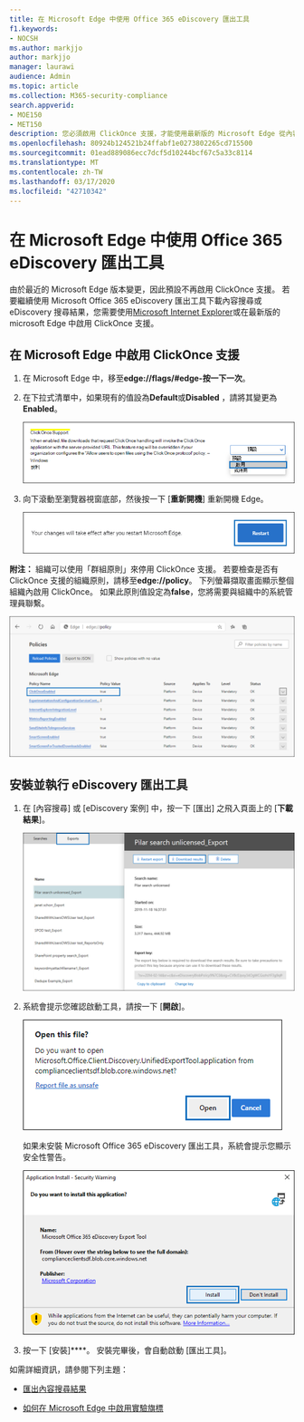```yaml
---
title: 在 Microsoft Edge 中使用 Office 365 eDiscovery 匯出工具
f1.keywords:
- NOCSH
ms.author: markjjo
author: markjjo
manager: laurawi
audience: Admin
ms.topic: article
ms.collection: M365-security-compliance
search.appverid:
- MOE150
- MET150
description: 您必須啟用 ClickOnce 支援，才能使用最新版的 Microsoft Edge 從內容搜尋和 eDiscovery 的安全性與合規性中心下載搜尋結果。
ms.openlocfilehash: 80924b124521b24ffabf1e0273802265cd715500
ms.sourcegitcommit: 01ead889086ecc7dcf5d10244bcf67c5a33c8114
ms.translationtype: MT
ms.contentlocale: zh-TW
ms.lasthandoff: 03/17/2020
ms.locfileid: "42710342"
---
```

# <a name="use-the-office-365-ediscovery-export-tool-in-microsoft-edge"></a>在 Microsoft Edge 中使用 Office 365 eDiscovery 匯出工具

由於最近的 Microsoft Edge 版本變更，因此預設不再啟用 ClickOnce 支援。 若要繼續使用 Microsoft Office 365 eDiscovery 匯出工具下載內容搜尋或 eDiscovery 搜尋結果，您需要使用[Microsoft Internet Explorer](https://support.microsoft.com/help/17621/internet-explorer-downloads)或在最新版的 microsoft Edge 中啟用 ClickOnce 支援。

## <a name="enable-clickonce-support-in-microsoft-edge"></a>在 Microsoft Edge 中啟用 ClickOnce 支援

1. 在 Microsoft Edge 中，移至**edge://flags/#edge-按一下一次**。

2. 在下拉式清單中，如果現有的值設為**Default**或**Disabled** ，請將其變更為**Enabled**。

   ![](../media/ClickOnceimage1.png)

3. 向下滾動至瀏覽器視窗底部，然後按一下 [**重新開機**] 重新開機 Edge。

   ![](../media/ClickOnceimage2.png)

**附注：** 組織可以使用「群組原則」來停用 ClickOnce 支援。 若要檢查是否有 ClickOnce 支援的組織原則，請移至**edge://policy**。 下列螢幕擷取畫面顯示整個組織內啟用 ClickOnce。 如果此原則值設定為**false**，您將需要與組織中的系統管理員聯繫。

![](../media/ClickOnceimage3.png)

## <a name="install-and-run-the-ediscovery-export-tool"></a>安裝並執行 eDiscovery 匯出工具

1. 在 [內容搜尋] 或 [eDiscovery 案例] 中，按一下 [匯出] 之飛入頁面上的 [**下載結果**]。

   ![按一下彈出頁面上的 [下載結果] 以下載搜尋結果](../media/ClickOnceExport1.png)

2. 系統會提示您確認啟動工具，請按一下 [**開啟**]。

   ![按一下 [開啟] 以啟動 eDiscovery 匯出工具](../media/ClickOnceimage4.png)

   如果未安裝 Microsoft Office 365 eDiscovery 匯出工具，系統會提示您顯示安全性警告。 

   ![按一下 [安裝] 以安裝 eDiscovery 匯出工具](../media/ClickOnceimage5.png)

3. 按一下 [安裝]****。 安裝完畢後，會自動啟動 [匯出工具]。

如需詳細資訊，請參閱下列主題：

- [匯出內容搜尋結果](export-search-results.md)

- [如何在 Microsoft Edge 中啟用實驗旗標](https://microsoftedgesupport.microsoft.com/hc/articles/360034075294-How-to-enable-experiment-flags-in-Microsoft-Edge-Insider-channels)
